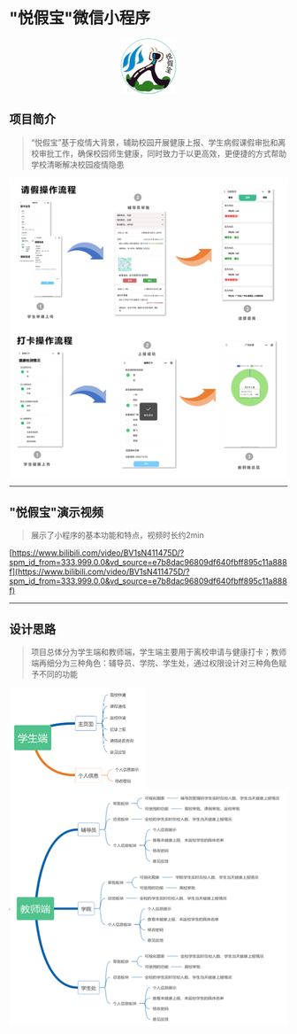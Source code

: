 # "悦假宝"微信小程序
<div align="center"><img src="res/img/logo.png" width = "100" height = "100" alt="图片名称" align=center /></div>



## 项目简介  

> “悦假宝”基于疫情大背景，辅助校园开展健康上报、学生病假课假审批和离校审批工作，确保校园师生健康，同时致力于以更高效，更便捷的方式帮助学校清晰解决校园疫情隐患

<div align="center"><img src="res/img/qingjia1.png" alt="图片名称" align=center /></div>

<div align="center"><img src="res/img/daka1.png" alt="图片名称" align=center /></div>

******
## "悦假宝"演示视频

> 展示了小程序的基本功能和特点，视频时长约2min

[https://www.bilibili.com/video/BV1sN411475D/?spm_id_from=333.999.0.0&vd_source=e7b8dac96809df640fbff895c11a888f](https://www.bilibili.com/video/BV1sN411475D/?spm_id_from=333.999.0.0&vd_source=e7b8dac96809df640fbff895c11a888f)

*****
## 设计思路

> 项目总体分为学生端和教师端，学生端主要用于离校申请与健康打卡；教师端再细分为三种角色：辅导员、学院、学生处，通过权限设计对三种角色赋予不同的功能
<div align="left"><img src="res/img/student1.png" width="250" height = "" alt="图片名称" align=center /></div>

<div align="left"><img src="res/img/teacher1.png" alt="图片名称" align=center /></div>


